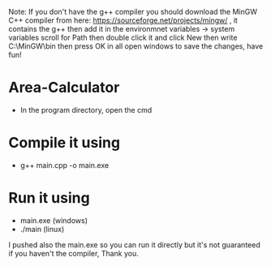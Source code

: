 Note:
If you don't have the g++ compiler you should 
download the MinGW C++ compiler from here:
https://sourceforge.net/projects/mingw/ ,
it contains the g++
then add it in the environmnet variables -> system variables
scroll for Path then double click it and click New
then write C:\MinGW\bin then press OK in all open windows to save the
changes, have fun!

# Area-Calculator

+ In the program directory, open the cmd

# Compile it using 
- g++ main.cpp -o main.exe
# Run it using
- main.exe (windows)
- ./main (linux)

I pushed also the main.exe so you can run it directly but it's not guaranteed if you haven't the compiler, Thank you.
